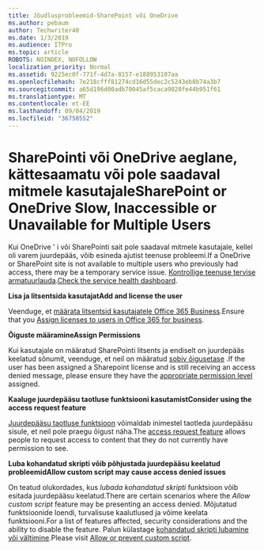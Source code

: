 ```yaml
---
title: Jõudlusprobleemid-SharePoint või OneDrive
ms.author: pebaum
author: Techwriter40
ms.date: 1/3/2019
ms.audience: ITPro
ms.topic: article
ROBOTS: NOINDEX, NOFOLLOW
localization_priority: Normal
ms.assetid: 9225ec0f-771f-4d7a-8157-e188953107aa
ms.openlocfilehash: 7e218cfff81274cd16d55dec2c5243eb8b74a3b7
ms.sourcegitcommit: a65d196d00adb70045af5caca9828fe44b951f61
ms.translationtype: MT
ms.contentlocale: et-EE
ms.lasthandoff: 09/04/2019
ms.locfileid: "36750552"
---
```

# <a name="sharepoint-or-onedrive-slow-inaccessible-or-unavailable-for-multiple-users"></a><span data-ttu-id="3f6e6-102">SharePointi või OneDrive aeglane, kättesaamatu või pole saadaval mitmele kasutajale</span><span class="sxs-lookup"><span data-stu-id="3f6e6-102">SharePoint or OneDrive Slow, Inaccessible or Unavailable for Multiple Users</span></span>

<span data-ttu-id="3f6e6-103">Kui OneDrive ' i või SharePointi sait pole saadaval mitmele kasutajale, kellel oli varem juurdepääs, võib esineda ajutist teenuse probleemi.</span><span class="sxs-lookup"><span data-stu-id="3f6e6-103">If a OneDrive or SharePoint site is not available to multiple users who previously had access, there may be a temporary service issue.</span></span> <span data-ttu-id="3f6e6-104">[Kontrollige teenuse tervise armatuurlauda](https://portal.office.com/adminportal/home#/servicehealth).</span><span class="sxs-lookup"><span data-stu-id="3f6e6-104">[Check the service health dashboard](https://portal.office.com/adminportal/home#/servicehealth).</span></span>

<span data-ttu-id="3f6e6-105">**Lisa ja litsentsida kasutajat**</span><span class="sxs-lookup"><span data-stu-id="3f6e6-105">**Add and license the user**</span></span>

<span data-ttu-id="3f6e6-106">Veenduge, et [määrata litsentsid kasutajatele Office 365 Business](https://docs.microsoft.com/office365/admin/subscriptions-and-billing/assign-licenses-to-users?view=o365-worldwide&amp;tabs=One).</span><span class="sxs-lookup"><span data-stu-id="3f6e6-106">Ensure that you [Assign licenses to users in Office 365 for business](https://docs.microsoft.com/office365/admin/subscriptions-and-billing/assign-licenses-to-users?view=o365-worldwide&amp;tabs=One).</span></span>


<span data-ttu-id="3f6e6-107">**Õiguste määramine**</span><span class="sxs-lookup"><span data-stu-id="3f6e6-107">**Assign Permissions**</span></span>

<span data-ttu-id="3f6e6-108">Kui kasutajale on määratud SharePointi litsents ja endiselt on juurdepääs keelatud sõnumit, veenduge, et neil on määratud [sobiv õigusetase](https://docs.microsoft.com/sharepoint/understanding-permission-levels) .</span><span class="sxs-lookup"><span data-stu-id="3f6e6-108">If the user has been assigned a Sharepoint license and is still receiving an access denied message, please ensure they have the [appropriate permission level](https://docs.microsoft.com/sharepoint/understanding-permission-levels) assigned.</span></span>

<span data-ttu-id="3f6e6-109">**Kaaluge juurdepääsu taotluse funktsiooni kasutamist**</span><span class="sxs-lookup"><span data-stu-id="3f6e6-109">**Consider using the access request feature**</span></span>

<span data-ttu-id="3f6e6-110">[Juurdepääsu taotluse funktsioon](https://support.office.com/article/Set-up-and-manage-access-requests-94B26E0B-2822-49D4-929A-8455698654B3) võimaldab inimestel taotleda juurdepääsu sisule, et neil pole praegu õigust näha.</span><span class="sxs-lookup"><span data-stu-id="3f6e6-110">The [access request feature](https://support.office.com/article/Set-up-and-manage-access-requests-94B26E0B-2822-49D4-929A-8455698654B3) allows people to request access to content that they do not currently have permission to see.</span></span>

<span data-ttu-id="3f6e6-111">**Luba kohandatud skripti võib põhjustada juurdepääsu keelatud probleemid**</span><span class="sxs-lookup"><span data-stu-id="3f6e6-111">**Allow custom script may cause access denied issues**</span></span>

<span data-ttu-id="3f6e6-112">On teatud olukordades, kus *lubada kohandatud skripti* funktsioon võib esitada juurdepääsu keelatud.</span><span class="sxs-lookup"><span data-stu-id="3f6e6-112">There are certain scenarios where the *Allow custom script* feature may be presenting an access denied.</span></span> <span data-ttu-id="3f6e6-113">Mõjutatud funktsioonide loendi, turvalisuse kaalutlused ja võime keelata funktsiooni.</span><span class="sxs-lookup"><span data-stu-id="3f6e6-113">For a list of features affected, security considerations and the ability to disable the feature.</span></span> <span data-ttu-id="3f6e6-114">Palun külastage [kohandatud skripti lubamine või vältimine](https://docs.microsoft.com/sharepoint/allow-or-prevent-custom-script).</span><span class="sxs-lookup"><span data-stu-id="3f6e6-114">Please visit [Allow or prevent custom script](https://docs.microsoft.com/sharepoint/allow-or-prevent-custom-script).</span></span>

